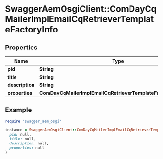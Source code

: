 # SwaggerAemOsgiClient::ComDayCqMailerImplEmailCqRetrieverTemplateFactoryInfo

## Properties

| Name | Type | Description | Notes |
| ---- | ---- | ----------- | ----- |
| **pid** | **String** |  | [optional] |
| **title** | **String** |  | [optional] |
| **description** | **String** |  | [optional] |
| **properties** | [**ComDayCqMailerImplEmailCqRetrieverTemplateFactoryProperties**](ComDayCqMailerImplEmailCqRetrieverTemplateFactoryProperties.md) |  | [optional] |

## Example

```ruby
require 'swagger_aem_osgi'

instance = SwaggerAemOsgiClient::ComDayCqMailerImplEmailCqRetrieverTemplateFactoryInfo.new(
  pid: null,
  title: null,
  description: null,
  properties: null
)
```

